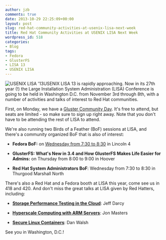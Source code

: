 ```yaml
---
author: jzb
comments: true
date: 2013-10-29 22:25:09+00:00
layout: post
slug: red-hat-community-activities-at-usenix-lisa-next-week
title: Red Hat Community Activities at USENIX LISA Next Week
wordpress_id: 518
categories:
- Blog
tags:
- Fedora
- GlusterFS
- LISA 13
- USENIX LISA
---
```


![USENIX LISA '13](blog/lisa13_banner_lucky_125.png)USENIX LISA 13 is rapidly approaching. Now in its 27th year (!) the Large Installation System Administration (LISA) Conference is going to be held in Washington D.C. from November 3rd through 8th, with a number of activities and talks of interest to Red Hat communities.

First, on Monday, we have a [Gluster Community Day](https://glusterday-lisa.eventbrite.com/). It's free to attend, but seats are limited - so make sure to sign up right away. Note that you don't have to be attending the rest of LISA to attend.

We're also running two Birds of a Feather (BoF) sessions at LISA, and there's a community organized BoF that is also of interest:

	
  * **Fedora BoF:** on [Wednesday from 7:30 to 8:30](https://www.usenix.org/conference/lisa13/birds-feather-sessions#fedora) in Lincoln 4

	
  * **GlusterFS: What's New in 3.4 and How GlusterFS Makes Life Easier for Admins:** on Thursday from 8:00 to 9:00 in Hoover

	
  * **Red Hat System Administrators BoF**: Wednesday from 7:30 to 8:30 in Thurgood Marshall North

There's also a Red Hat and a Fedora booth at LISA this year, come see us in 418 and 420. And don't miss the great talks at LISA given by Red Hatters, including:

	
  * **[Storage Performance Testing in the Cloud](https://www.usenix.org/conference/lisa13/storage-performance-testing-cloud)**: Jeff Darcy

	
  * **[Hyperscale Computing with ARM Servers](https://www.usenix.org/conference/lisa13/hyperscale-computing-arm-servers)**: Jon Masters

	
  * **[Secure Linux Containers](https://www.usenix.org/conference/lisa13/secure-linux-containers-thu)**: Dan Walsh

See you in Washington, D.C.!
